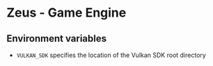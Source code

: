 # Zeus - Game Engine

## Environment variables
- `VULKAN_SDK` specifies the location of the Vulkan SDK root directory

